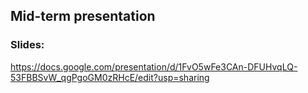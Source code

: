 ## Mid-term presentation

### Slides:
https://docs.google.com/presentation/d/1FvO5wFe3CAn-DFUHvqLQ-53FBBSvW_qgPgoGM0zRHcE/edit?usp=sharing
